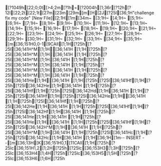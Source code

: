 [?1049h[22;0;0t[>4;2m[?1h=[?2004h[1;36r[?12h[?12l[22;2t[22;1t[27m[23m[29m[m[H[2J[?25l[36;1H"challenge fix my code" [New File][2;1H[1m[34m~                                                                                                                                                                       [3;1H~                                                                                                                                                                       [4;1H~                                                                                                                                                                       [5;1H~                                                                                                                                                                       [6;1H~                                                                                                                                                                       [7;1H~                                                                                                                                                                       [8;1H~                                                                                                                                                                       [9;1H~                                                                                                                                                                       [10;1H~                                                                                                                                                                       [11;1H~                                                                                                                                                                       [12;1H~                                                                                                                                                                       [13;1H~                                                                                                                                                                       [14;1H~                                                                                                                                                                       [15;1H~                                                                                                                                                                       [16;1H~                                                                                                                                                                       [17;1H~                                                                                                                                                                       [18;1H~                                                                                                                                                                       [19;1H~                                                                                                                                                                       [20;1H~                                                                                                                                                                       [21;1H~                                                                                                                                                                       [22;1H~                                                                                                                                                                       [23;1H~                                                                                                                                                                       [24;1H~                                                                                                                                                                       [25;1H~                                                                                                                                                                       [26;1H~                                                                                                                                                                       [27;1H~                                                                                                                                                                       [28;1H~                                                                                                                                                                       [29;1H~                                                                                                                                                                       [30;1H~                                                                                                                                                                       [31;1H~                                                                                                                                                                       [32;1H~                                                                                                                                                                       [33;1H~                                                                                                                                                                       [34;1H~                                                                                                                                                                       [35;1H~                                                                                                                                                                       [m[36;151H0,0-1[9CAll[1;1H[?25h[?25l[36;141H^M[1;1H[36;141H  [1;1H[?25h[?25l[36;141H^M[1;1H[36;141H  [1;1H[?25h[?25l[36;141H^M[1;1H[36;141H  [1;1H[?25h[?25l[36;141H^M[1;1H[36;141H  [1;1H[?25h[?25l[36;141H^M[1;1H[36;141H  [1;1H[?25h[?25l[36;141H^M[1;1H[36;141H  [1;1H[?25h[?25l[36;141He[1;1H[36;141H [1;1H[?25h[?25l[36;141Hf[1;1H[?25h[?25l[36;142He[1;1H[36;141H  [1;1H[?25h[?25l[36;141Hf[1;1H[?25h[?25l[36;142Hd[1;1H[36;141H  [1;1H[?25h[?25l[36;141Hf[1;1H[?25h[?25l[36;142He[1;1H[36;141H  [1;1H[?25h[?25l[36;141Hf[1;1H[?25h[?25l[36;142He[1;1H[36;141H  [1;1H[?25h[?25l[36;141Hf[1;1H[?25h[?25l[36;142Hf[1;1H[36;141H  [1;1H[?25h[?25l[36;141He[1;1H[36;141H [1;1H[?25h[?25l[36;141He[1;1H[36;141H [1;1H[?25h[?25l[36;141Hf[1;1H[?25h[?25l[36;142H^M[1;1H[36;141H   [1;1H[?25h[?25l[36;141H^M[1;1H[36;141H  [1;1H[?25h[?25l[36;141Hc[1;1H[?25h[?25l[36;142Hc[1;1H[36;141H  [1;1H[36;1H[1m-- INSERT --[m[36;13H[K[36;151H0,1[11CAll[1;1H[?25h[?25lc[36;151H1,2[1;2H[?25h[?25lc[36;153H3[1;3H[?25h[?25lc[36;153H4[1;4H[?25h[?25lc[36;153H5[1;5H[?25h[?25lc[36;153H6[1;6H[?25h
